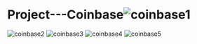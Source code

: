 # Project---Coinbase![coinbase1](https://user-images.githubusercontent.com/82809493/190397229-64c7f62a-c60c-409e-a5d6-82bdeb7d7474.png)
![coinbase2](https://user-images.githubusercontent.com/82809493/190397240-035fbc5a-2d07-4ac1-b2ba-e9196a0b4748.png)
![coinbase3](https://user-images.githubusercontent.com/82809493/190397242-eb2e4de0-e5c4-4d55-b149-ea8413113682.png)
![coinbase4](https://user-images.githubusercontent.com/82809493/190397245-1a2bce50-65a9-4f4e-868d-273222987656.png)
![coinbase5](https://user-images.githubusercontent.com/82809493/190397248-9cf3e6eb-339c-4fc6-8f11-77a66e5d8eb9.png)
